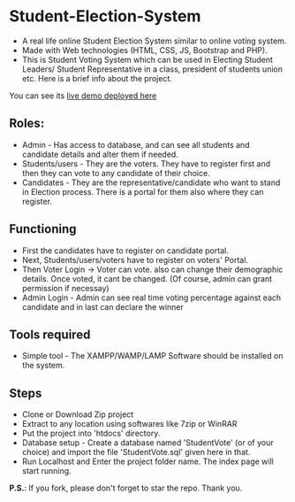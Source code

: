 # Student-Election-System
<ul>
<li>A real life online Student Election System similar to online voting system.</li>
<li>Made with Web technologies (HTML, CSS, JS, Bootstrap and PHP).</li>
<li>This is Student Voting System which can be used in Electing Student Leaders/ Student Representative in a class, president of students union etc. Here is a brief info about the project.</li>
</ul>
<p>You can see its <a href="https://student-election.herokuapp.com/">live demo deployed here</a></p>

## Roles:
<ul>
<li>Admin - Has access to database, and can see all students and candidate details and alter them if needed. </li>
<li> Students/users - They are the voters. They have to register first and then they can vote to any candidate of their choice. </li>
<li> Candidates - They are the representative/candidate who want to stand in Election process. There is a portal for them also where they can register.</li>
</ul>

## Functioning
<ul>
<li>First the candidates have to register on candidate portal.</li>
<li>Next, Students/users/voters have to register on voters' Portal.</li>
<li>Then Voter Login -> Voter can vote. also can change their demographic details. Once voted, it cant be changed. (Of course, admin can grant permission if necessay)</li>
<li>Admin Login - Admin can see real time voting percentage against each candidate and in last can declare the winner</li>
</ul>


## Tools required 
<ul>
<li>Simple tool - The XAMPP/WAMP/LAMP Software should be installed on the system. </li>
</ul>

## Steps
<ul>
<li>Clone or Download Zip project</li>
<li>Extract to any location using softwares like 7zip or WinRAR</li>
<li>Put the project into 'htdocs' directory.</li>
 <li> Database setup - Create a database named 'StudentVote' (or of your choice) and import the file 'StudentVote.sql' given here in that.
<li>Run Localhost and Enter the project folder name. The index page will start running.</li>
  </ul>
  
<b>P.S.</b>: If you fork, please don't forget to star the repo. Thank you.
  
